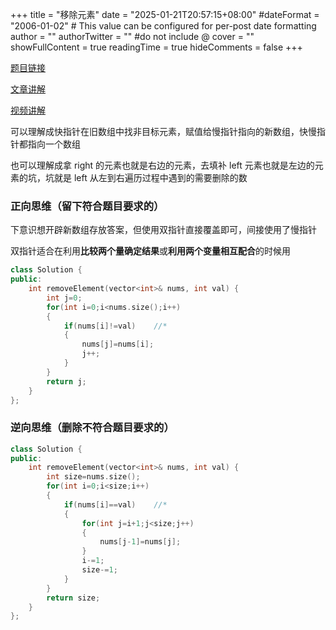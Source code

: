 +++
title = "移除元素"
date = "2025-01-21T20:57:15+08:00"
#dateFormat = "2006-01-02" # This value can be configured for per-post date formatting
author = ""
authorTwitter = "" #do not include @
cover = ""
showFullContent = true
readingTime = true
hideComments = false
+++

[题目链接](https://leetcode.cn/problems/remove-element/)

[文章讲解](https://programmercarl.com/0027.%E7%A7%BB%E9%99%A4%E5%85%83%E7%B4%A0.html)

[视频讲解](https://www.bilibili.com/video/BV12A4y1Z7LP)

可以理解成快指针在旧数组中找非目标元素，赋值给慢指针指向的新数组，快慢指针都指向一个数组

也可以理解成拿 right 的元素也就是右边的元素，去填补 left 元素也就是左边的元素的坑，坑就是 left 从左到右遍历过程中遇到的需要删除的数

### 正向思维（留下符合题目要求的）

下意识想开辟新数组存放答案，但使用双指针直接覆盖即可，间接使用了慢指针

双指针适合在利用**比较两个量确定结果**或**利用两个变量相互配合**的时候用

```cpp
class Solution {
public:
    int removeElement(vector<int>& nums, int val) {
        int j=0;
        for(int i=0;i<nums.size();i++)
        {
            if(nums[i]!=val)    //*
            {
                nums[j]=nums[i];
                j++;
            }
        }
        return j;
    }
};
```

### 逆向思维（删除不符合题目要求的）

```cpp
class Solution {
public:
    int removeElement(vector<int>& nums, int val) {
        int size=nums.size();
        for(int i=0;i<size;i++)
        {
            if(nums[i]==val)    //*
            {
                for(int j=i+1;j<size;j++)
                {
                    nums[j-1]=nums[j];
                }
                i-=1;
                size-=1;
            }
        }
        return size;
    }
};
```
